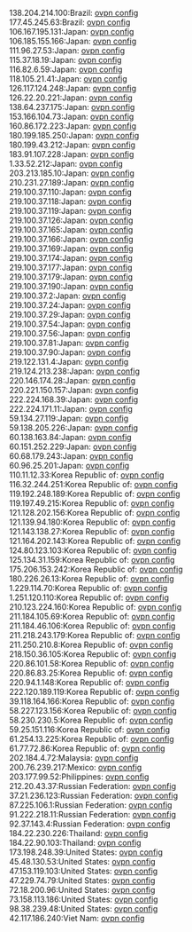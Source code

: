 138.204.214.100:Brazil: [ovpn config](vpn/138_204_214_100.ovpn)  
177.45.245.63:Brazil: [ovpn config](vpn/177_45_245_63.ovpn)  
106.167.195.131:Japan: [ovpn config](vpn/106_167_195_131.ovpn)  
106.185.155.166:Japan: [ovpn config](vpn/106_185_155_166.ovpn)  
111.96.27.53:Japan: [ovpn config](vpn/111_96_27_53.ovpn)  
115.37.18.19:Japan: [ovpn config](vpn/115_37_18_19.ovpn)  
116.82.6.59:Japan: [ovpn config](vpn/116_82_6_59.ovpn)  
118.105.21.41:Japan: [ovpn config](vpn/118_105_21_41.ovpn)  
126.117.124.248:Japan: [ovpn config](vpn/126_117_124_248.ovpn)  
126.22.20.221:Japan: [ovpn config](vpn/126_22_20_221.ovpn)  
138.64.237.175:Japan: [ovpn config](vpn/138_64_237_175.ovpn)  
153.166.104.73:Japan: [ovpn config](vpn/153_166_104_73.ovpn)  
160.86.172.223:Japan: [ovpn config](vpn/160_86_172_223.ovpn)  
180.199.185.250:Japan: [ovpn config](vpn/180_199_185_250.ovpn)  
180.199.43.212:Japan: [ovpn config](vpn/180_199_43_212.ovpn)  
183.91.107.228:Japan: [ovpn config](vpn/183_91_107_228.ovpn)  
1.33.52.212:Japan: [ovpn config](vpn/1_33_52_212.ovpn)  
203.213.185.10:Japan: [ovpn config](vpn/203_213_185_10.ovpn)  
210.231.27.189:Japan: [ovpn config](vpn/210_231_27_189.ovpn)  
219.100.37.110:Japan: [ovpn config](vpn/219_100_37_110.ovpn)  
219.100.37.118:Japan: [ovpn config](vpn/219_100_37_118.ovpn)  
219.100.37.119:Japan: [ovpn config](vpn/219_100_37_119.ovpn)  
219.100.37.126:Japan: [ovpn config](vpn/219_100_37_126.ovpn)  
219.100.37.165:Japan: [ovpn config](vpn/219_100_37_165.ovpn)  
219.100.37.166:Japan: [ovpn config](vpn/219_100_37_166.ovpn)  
219.100.37.169:Japan: [ovpn config](vpn/219_100_37_169.ovpn)  
219.100.37.174:Japan: [ovpn config](vpn/219_100_37_174.ovpn)  
219.100.37.177:Japan: [ovpn config](vpn/219_100_37_177.ovpn)  
219.100.37.179:Japan: [ovpn config](vpn/219_100_37_179.ovpn)  
219.100.37.190:Japan: [ovpn config](vpn/219_100_37_190.ovpn)  
219.100.37.2:Japan: [ovpn config](vpn/219_100_37_2.ovpn)  
219.100.37.24:Japan: [ovpn config](vpn/219_100_37_24.ovpn)  
219.100.37.29:Japan: [ovpn config](vpn/219_100_37_29.ovpn)  
219.100.37.54:Japan: [ovpn config](vpn/219_100_37_54.ovpn)  
219.100.37.56:Japan: [ovpn config](vpn/219_100_37_56.ovpn)  
219.100.37.81:Japan: [ovpn config](vpn/219_100_37_81.ovpn)  
219.100.37.90:Japan: [ovpn config](vpn/219_100_37_90.ovpn)  
219.122.131.4:Japan: [ovpn config](vpn/219_122_131_4.ovpn)  
219.124.213.238:Japan: [ovpn config](vpn/219_124_213_238.ovpn)  
220.146.174.28:Japan: [ovpn config](vpn/220_146_174_28.ovpn)  
220.221.150.157:Japan: [ovpn config](vpn/220_221_150_157.ovpn)  
222.224.168.39:Japan: [ovpn config](vpn/222_224_168_39.ovpn)  
222.224.171.11:Japan: [ovpn config](vpn/222_224_171_11.ovpn)  
59.134.27.119:Japan: [ovpn config](vpn/59_134_27_119.ovpn)  
59.138.205.226:Japan: [ovpn config](vpn/59_138_205_226.ovpn)  
60.138.163.84:Japan: [ovpn config](vpn/60_138_163_84.ovpn)  
60.151.252.229:Japan: [ovpn config](vpn/60_151_252_229.ovpn)  
60.68.179.243:Japan: [ovpn config](vpn/60_68_179_243.ovpn)  
60.96.25.201:Japan: [ovpn config](vpn/60_96_25_201.ovpn)  
110.11.12.33:Korea Republic of: [ovpn config](vpn/110_11_12_33.ovpn)  
116.32.244.251:Korea Republic of: [ovpn config](vpn/116_32_244_251.ovpn)  
119.192.248.189:Korea Republic of: [ovpn config](vpn/119_192_248_189.ovpn)  
119.197.49.215:Korea Republic of: [ovpn config](vpn/119_197_49_215.ovpn)  
121.128.202.156:Korea Republic of: [ovpn config](vpn/121_128_202_156.ovpn)  
121.139.94.180:Korea Republic of: [ovpn config](vpn/121_139_94_180.ovpn)  
121.143.138.27:Korea Republic of: [ovpn config](vpn/121_143_138_27.ovpn)  
121.164.202.143:Korea Republic of: [ovpn config](vpn/121_164_202_143.ovpn)  
124.80.123.103:Korea Republic of: [ovpn config](vpn/124_80_123_103.ovpn)  
125.134.31.159:Korea Republic of: [ovpn config](vpn/125_134_31_159.ovpn)  
175.206.153.242:Korea Republic of: [ovpn config](vpn/175_206_153_242.ovpn)  
180.226.26.13:Korea Republic of: [ovpn config](vpn/180_226_26_13.ovpn)  
1.229.114.70:Korea Republic of: [ovpn config](vpn/1_229_114_70.ovpn)  
1.251.120.110:Korea Republic of: [ovpn config](vpn/1_251_120_110.ovpn)  
210.123.224.160:Korea Republic of: [ovpn config](vpn/210_123_224_160.ovpn)  
211.184.105.69:Korea Republic of: [ovpn config](vpn/211_184_105_69.ovpn)  
211.184.46.106:Korea Republic of: [ovpn config](vpn/211_184_46_106.ovpn)  
211.218.243.179:Korea Republic of: [ovpn config](vpn/211_218_243_179.ovpn)  
211.250.210.8:Korea Republic of: [ovpn config](vpn/211_250_210_8.ovpn)  
218.150.36.105:Korea Republic of: [ovpn config](vpn/218_150_36_105.ovpn)  
220.86.101.58:Korea Republic of: [ovpn config](vpn/220_86_101_58.ovpn)  
220.86.83.25:Korea Republic of: [ovpn config](vpn/220_86_83_25.ovpn)  
220.94.1.148:Korea Republic of: [ovpn config](vpn/220_94_1_148.ovpn)  
222.120.189.119:Korea Republic of: [ovpn config](vpn/222_120_189_119.ovpn)  
39.118.164.166:Korea Republic of: [ovpn config](vpn/39_118_164_166.ovpn)  
58.227.123.156:Korea Republic of: [ovpn config](vpn/58_227_123_156.ovpn)  
58.230.230.5:Korea Republic of: [ovpn config](vpn/58_230_230_5.ovpn)  
59.25.151.116:Korea Republic of: [ovpn config](vpn/59_25_151_116.ovpn)  
61.254.13.225:Korea Republic of: [ovpn config](vpn/61_254_13_225.ovpn)  
61.77.72.86:Korea Republic of: [ovpn config](vpn/61_77_72_86.ovpn)  
202.184.4.72:Malaysia: [ovpn config](vpn/202_184_4_72.ovpn)  
200.76.239.217:Mexico: [ovpn config](vpn/200_76_239_217.ovpn)  
203.177.99.52:Philippines: [ovpn config](vpn/203_177_99_52.ovpn)  
212.20.43.37:Russian Federation: [ovpn config](vpn/212_20_43_37.ovpn)  
37.21.236.123:Russian Federation: [ovpn config](vpn/37_21_236_123.ovpn)  
87.225.106.1:Russian Federation: [ovpn config](vpn/87_225_106_1.ovpn)  
91.222.218.11:Russian Federation: [ovpn config](vpn/91_222_218_11.ovpn)  
92.37.143.4:Russian Federation: [ovpn config](vpn/92_37_143_4.ovpn)  
184.22.230.226:Thailand: [ovpn config](vpn/184_22_230_226.ovpn)  
184.22.90.103:Thailand: [ovpn config](vpn/184_22_90_103.ovpn)  
173.198.248.39:United States: [ovpn config](vpn/173_198_248_39.ovpn)  
45.48.130.53:United States: [ovpn config](vpn/45_48_130_53.ovpn)  
47.153.119.103:United States: [ovpn config](vpn/47_153_119_103.ovpn)  
47.229.74.79:United States: [ovpn config](vpn/47_229_74_79.ovpn)  
72.18.200.96:United States: [ovpn config](vpn/72_18_200_96.ovpn)  
73.158.113.186:United States: [ovpn config](vpn/73_158_113_186.ovpn)  
98.38.239.48:United States: [ovpn config](vpn/98_38_239_48.ovpn)  
42.117.186.240:Viet Nam: [ovpn config](vpn/42_117_186_240.ovpn)  
